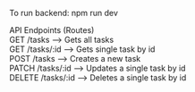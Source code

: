 To run backend: npm run dev

API Endpoints (Routes) <br>
GET /tasks --> Gets all tasks <br>
GET /tasks/:id --> Gets single task by id <br>
POST /tasks --> Creates a new task <br>
PATCH /tasks/:id --> Updates a single task by id<br>
DELETE /tasks/:id --> Deletes a single task by id <br>
